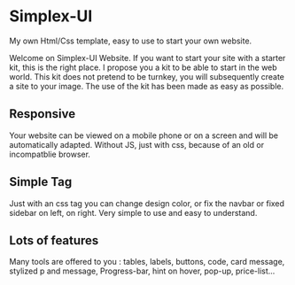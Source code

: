 Simplex-UI
==========

My own Html/Css template, easy to use to start your own website.

Welcome on Simplex-UI Website. If you want to start your site with a starter kit, this is the right place. I propose you a kit to be able to start in the web world. This kit does not pretend to be turnkey, you will subsequently create a site to your image. The use of the kit has been made as easy as possible.

Responsive
------------

Your website can be viewed on a mobile phone or on a screen and will be automatically adapted. Without JS, just with css, because of an old or incompatblie browser.

Simple Tag
-----------
Just with an css tag you can change design color, or fix the navbar or fixed sidebar on left, on right. Very simple to use and easy to understand.

Lots of features
----------------
Many tools are offered to you : tables, labels, buttons, code, card message, stylized p and message, Progress-bar, hint on hover, pop-up, price-list...

